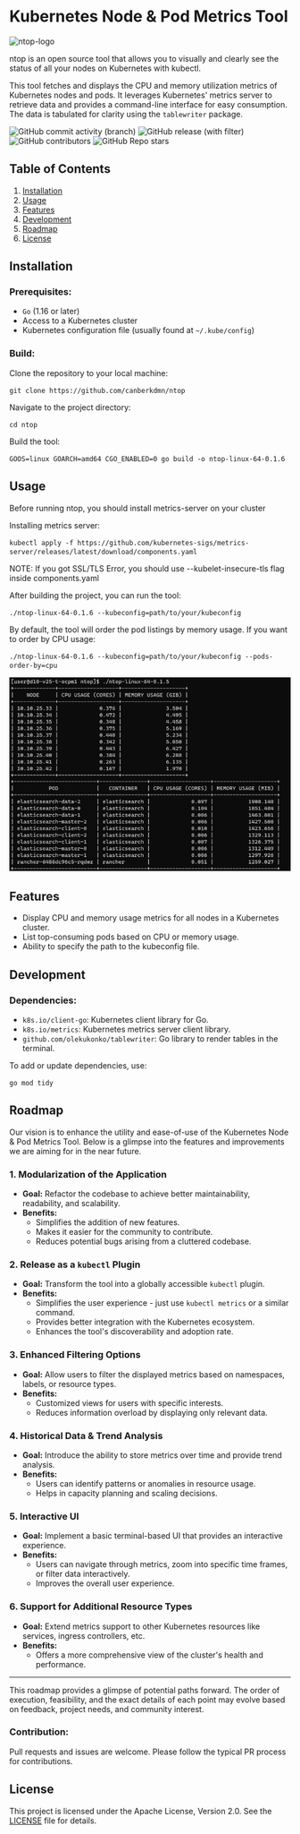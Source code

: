 # Kubernetes Node & Pod Metrics Tool
![ntop-logo](https://i.ibb.co/WzWRNcz/ntop-logo.png)

ntop is an open source tool that allows you to visually and clearly see the status of all your nodes on Kubernetes with kubectl.

This tool fetches and displays the CPU and memory utilization metrics of Kubernetes nodes and pods. It leverages Kubernetes' metrics server to retrieve data and provides a command-line interface for easy consumption. The data is tabulated for clarity using the `tablewriter` package.

![GitHub commit activity (branch)](https://img.shields.io/github/commit-activity/w/canberkdmn/ntop/main?style=for-the-badge) ![GitHub release (with filter)](https://img.shields.io/github/v/release/canberkdmn/ntop?style=for-the-badge) ![GitHub contributors](https://img.shields.io/github/contributors/canberkdmn/ntop?style=for-the-badge) ![GitHub Repo stars](https://img.shields.io/github/stars/canberkdmn/ntop?style=for-the-badge)


## Table of Contents
1. [Installation](#installation)
2. [Usage](#usage)
3. [Features](#features)
4. [Development](#development)
5. [Roadmap](#roadmap)
6. [License](#license)

## Installation

### Prerequisites:

- `Go` (1.16 or later)
- Access to a Kubernetes cluster
- Kubernetes configuration file (usually found at `~/.kube/config`)

### Build:

Clone the repository to your local machine:

```
git clone https://github.com/canberkdmn/ntop
```

Navigate to the project directory:

```
cd ntop
```

Build the tool:

```
GOOS=linux GOARCH=amd64 CGO_ENABLED=0 go build -o ntop-linux-64-0.1.6
```

## Usage

Before running ntop, you should install metrics-server on your cluster 

Installing metrics server: 

``` 
kubectl apply -f https://github.com/kubernetes-sigs/metrics-server/releases/latest/download/components.yaml
```

NOTE: If you got SSL/TLS Error, you should use --kubelet-insecure-tls flag inside components.yaml 



After building the project, you can run the tool:

```
./ntop-linux-64-0.1.6 --kubeconfig=path/to/your/kubeconfig
```

By default, the tool will order the pod listings by memory usage. If you want to order by CPU usage:

```
./ntop-linux-64-0.1.6 --kubeconfig=path/to/your/kubeconfig --pods-order-by=cpu
```

![Example usage of NTOP 0.1.6 ver](example-ntop.jpg)

## Features

- Display CPU and memory usage metrics for all nodes in a Kubernetes cluster.
- List top-consuming pods based on CPU or memory usage.
- Ability to specify the path to the kubeconfig file.

## Development

### Dependencies:

- `k8s.io/client-go`: Kubernetes client library for Go.
- `k8s.io/metrics`: Kubernetes metrics server client library.
- `github.com/olekukonko/tablewriter`: Go library to render tables in the terminal.

To add or update dependencies, use:

```
go mod tidy
```


## Roadmap

Our vision is to enhance the utility and ease-of-use of the Kubernetes Node & Pod Metrics Tool. Below is a glimpse into the features and improvements we are aiming for in the near future.

### 1. Modularization of the Application
- **Goal:** Refactor the codebase to achieve better maintainability, readability, and scalability.
- **Benefits:** 
  - Simplifies the addition of new features.
  - Makes it easier for the community to contribute.
  - Reduces potential bugs arising from a cluttered codebase.

### 2. Release as a `kubectl` Plugin
- **Goal:** Transform the tool into a globally accessible `kubectl` plugin.
- **Benefits:** 
  - Simplifies the user experience - just use `kubectl metrics` or a similar command.
  - Provides better integration with the Kubernetes ecosystem.
  - Enhances the tool's discoverability and adoption rate.

### 3. Enhanced Filtering Options
- **Goal:** Allow users to filter the displayed metrics based on namespaces, labels, or resource types.
- **Benefits:** 
  - Customized views for users with specific interests.
  - Reduces information overload by displaying only relevant data.

### 4. Historical Data & Trend Analysis
- **Goal:** Introduce the ability to store metrics over time and provide trend analysis.
- **Benefits:** 
  - Users can identify patterns or anomalies in resource usage.
  - Helps in capacity planning and scaling decisions.

### 5. Interactive UI
- **Goal:** Implement a basic terminal-based UI that provides an interactive experience.
- **Benefits:** 
  - Users can navigate through metrics, zoom into specific time frames, or filter data interactively.
  - Improves the overall user experience.

### 6. Support for Additional Resource Types
- **Goal:** Extend metrics support to other Kubernetes resources like services, ingress controllers, etc.
- **Benefits:** 
  - Offers a more comprehensive view of the cluster's health and performance.

---

This roadmap provides a glimpse of potential paths forward. The order of execution, feasibility, and the exact details of each point may evolve based on feedback, project needs, and community interest.

### Contribution:

Pull requests and issues are welcome. Please follow the typical PR process for contributions.

## License

This project is licensed under the Apache License, Version 2.0. See the [LICENSE](LICENSE) file for details.

